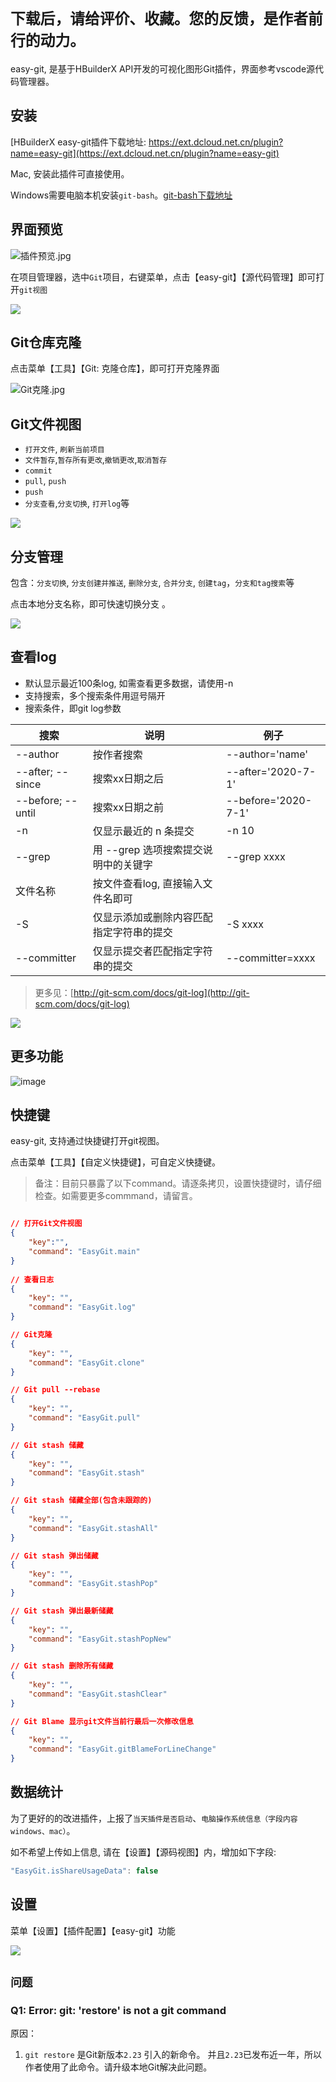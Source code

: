 # `下载后，请给评价、收藏。您的反馈，是作者前行的动力。`

easy-git, 是基于HBuilderX API开发的可视化图形Git插件，界面参考vscode源代码管理器。

## 安装

[HBuilderX easy-git插件下载地址: https://ext.dcloud.net.cn/plugin?name=easy-git](https://ext.dcloud.net.cn/plugin?name=easy-git)

Mac, 安装此插件可直接使用。

Windows需要电脑本机安装`git-bash`。[git-bash下载地址](https://git-scm.com/download/win)

## 界面预览

![插件预览.jpg](https://img-cdn-qiniu.dcloud.net.cn/uploads/questions/20200823/01e5e92f365f34d11460574ceaad7b91.jpg)

在项目管理器，选中`Git`项目，右键菜单，点击【easy-git】【源代码管理】即可打开`git视图`

![](https://img-cdn-qiniu.dcloud.net.cn/uploads/questions/20200808/f0ca4bd0510bfbddeb2ba7f85d8dc114.png)

## Git仓库克隆

点击菜单【工具】【Git: 克隆仓库】，即可打开克隆界面

![Git克隆.jpg](https://img-cdn-qiniu.dcloud.net.cn/uploads/questions/20200823/a275dd462d976ea98f4024e8589a1e1e.jpg)


## Git文件视图

- `打开文件`, `刷新当前项目`
- `文件暂存`,`暂存所有更改`,`撤销更改`,`取消暂存` 
- `commit` 
- `pull`, `push`
- `push`
- `分支查看`,`分支切换`, `打开log`等

![](https://img-cdn-qiniu.dcloud.net.cn/uploads/questions/20200808/d342084a4516c60bf0f2b2035954c769.jpg)


## 分支管理

包含：`分支切换`, `分支创建并推送`, `删除分支`, `合并分支`, `创建tag`，`分支和tag搜索`等 

点击本地分支名称，即可快速切换分支 。

![](https://img-cdn-qiniu.dcloud.net.cn/uploads/questions/20200808/10df7f3442c244b05bd8e3e2d5458726.jpg)

## 查看log

- 默认显示最近100条log, 如需查看更多数据，请使用-n 
- 支持搜索，多个搜索条件用逗号隔开
- 搜索条件，即git log参数

|搜索				|说明										|例子				|
|--					|--											|--					|
|--author			|按作者搜索									|--author='name'	|
|--after; --since	|搜索xx日期之后								|--after='2020-7-1'	|
|--before; --until	|搜索xx日期之前								|--before='2020-7-1'|
|-n					|仅显示最近的 n 条提交						| -n 10				|
|--grep				|用 --grep 选项搜索提交说明中的关键字		|--grep xxxx		|
| 文件名称			|按文件查看log, 直接输入文件名即可			|					|
| -S				|仅显示添加或删除内容匹配指定字符串的提交	| -S xxxx			|
|--committer		| 仅显示提交者匹配指定字符串的提交			|--committer=xxxx	|

> 更多见：[http://git-scm.com/docs/git-log](http://git-scm.com/docs/git-log)

![](https://img-cdn-qiniu.dcloud.net.cn/uploads/questions/20200808/e4213df52a4faf5e3d3f43a673e1c42c.jpg)

## 更多功能

![image](https://img-cdn-qiniu.dcloud.net.cn/uploads/questions/20200823/0761a4b004cccaf8b9daa9bbe7bbbeb9.png)

## 快捷键

easy-git, 支持通过快捷键打开git视图。

点击菜单【工具】【自定义快捷键】，可自定义快捷键。

> 备注：目前只暴露了以下command。请逐条拷贝，设置快捷键时，请仔细检查。如需要更多commmand，请留言。

```json

// 打开Git文件视图
{
    "key":"",
    "command": "EasyGit.main"
}
 
// 查看日志
{
    "key": "",
    "command": "EasyGit.log"
}

// Git克隆
{
    "key": "",
    "command": "EasyGit.clone"
}

// Git pull --rebase
{
    "key": "",
    "command": "EasyGit.pull"
}

// Git stash 储藏
{
    "key": "",
    "command": "EasyGit.stash"
}

// Git stash 储藏全部(包含未跟踪的)
{
    "key": "",
    "command": "EasyGit.stashAll"
}

// Git stash 弹出储藏
{
    "key": "",
    "command": "EasyGit.stashPop"
}

// Git stash 弹出最新储藏
{
    "key": "",
    "command": "EasyGit.stashPopNew"
}

// Git stash 删除所有储藏
{
    "key": "",
    "command": "EasyGit.stashClear"
}

// Git Blame 显示git文件当前行最后一次修改信息
{
    "key": "",
    "command": "EasyGit.gitBlameForLineChange"
}
```

## 数据统计

为了更好的的改进插件，上报了`当天插件是否启动`、`电脑操作系统信息（字段内容windows、mac）`。

如不希望上传如上信息, 请在【设置】【源码视图】内，增加如下字段:

```js
"EasyGit.isShareUsageData": false
```

## 设置

菜单【设置】【插件配置】【easy-git】功能

![](https://img-cdn-qiniu.dcloud.net.cn/uploads/questions/20200808/08fb87da3924ee29b723f0e5162d1377.jpg)

## `问题`

### Q1: Error: git: 'restore' is not a git command

原因：

1. `git restore` 是Git新版本`2.23` 引入的新命令。 并且`2.23`已发布近一年，所以作者使用了此命令。请升级本地Git解决此问题。